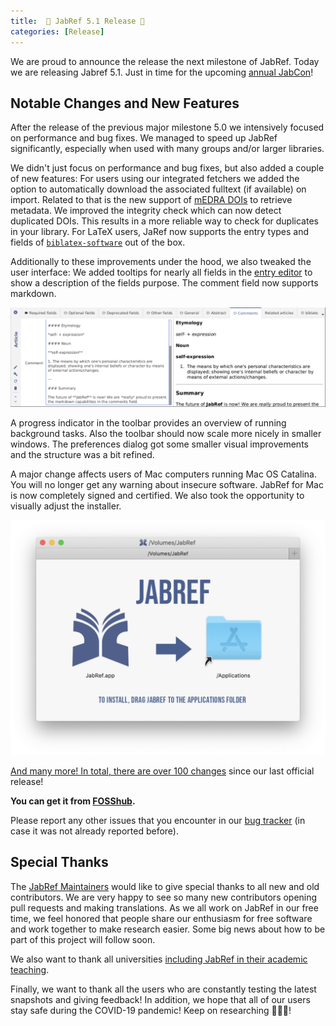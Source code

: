 ```yaml
---
title:  🦠 JabRef 5.1 Release 🦠
categories: [Release]
---
```


We are proud to announce the release the next milestone of JabRef. Today we are releasing Jabref 5.1. Just in time for the upcoming [annual JabCon](https://jabcon.jabref.org/)!

## Notable Changes and New Features

After the release of the previous major milestone 5.0 we intensively focused on performance and bug fixes. We managed to speed up JabRef significantly, especially when used with many groups and/or larger libraries.

We didn't just focus on performance and bug fixes, but also added a couple of new features:
For users using our integrated fetchers we added the option to automatically download the associated fulltext (if available) on import. Related to that is the new support of [mEDRA DOIs](https://www.medra.org/) to retrieve metadata.
We improved the integrity check which can now detect duplicated DOIs. This results in a more reliable way to check for duplicates in your library.
For LaTeX users, JaRef now supports the entry types and fields of [`biblatex-software`](https://ctan.org/pkg/biblatex-software) out of the box.

Additionally to these improvements under the hood, we also tweaked the user interface:
We added tooltips for nearly all fields in the [entry editor](https://docs.jabref.org/advanced/entryeditor) to show a description of the fields purpose. The comment field now supports markdown.

![JabRef 5.1 MarkDown screen](/img/JabRef-5-1-markdown.png)

A progress indicator in the toolbar provides an overview of running background tasks. Also the toolbar should now scale more nicely in smaller windows.
The preferences dialog got some smaller visual improvements and the structure was a bit refined.

A major change affects users of Mac computers running Mac OS Catalina. You will no longer get any warning about insecure software. JabRef for Mac is now completely signed and certified. We also took the opportunity to visually adjust the installer.

![JabRef 5.1 DMG screen](/img/jabref-5-1-macDmg.png)

[And many more! In total, there are over 100 changes](https://github.com/JabRef/jabref/blob/master/CHANGELOG.md) since our last official release!

**You can get it from [FOSShub](https://www.fosshub.com/JabRef.html).**

Please report any other issues that you encounter in our [bug tracker](https://github.com/JabRef/jabref/issues) (in case it was not already reported before).

## Special Thanks

The [JabRef Maintainers](https://github.com/JabRef/jabref/blob/main/MAINTAINERS) would like to give special thanks to all new and old contributors. We are very happy to see so many new contributors opening pull requests and making translations. As we all work on JabRef in our free time, we feel honored that people share our enthusiasm for free software and work together to make research easier. Some big news about how to be part of this project will follow soon.

We also want to thank all universities [including JabRef in their academic teaching](https://devdocs.jabref.org/teaching).

Finally, we want to thank all the users who are constantly testing the latest snapshots and giving feedback!
In addition, we hope that all of our users stay safe during the COVID-19 pandemic! Keep on researching 🧫🧑‍🔬!
